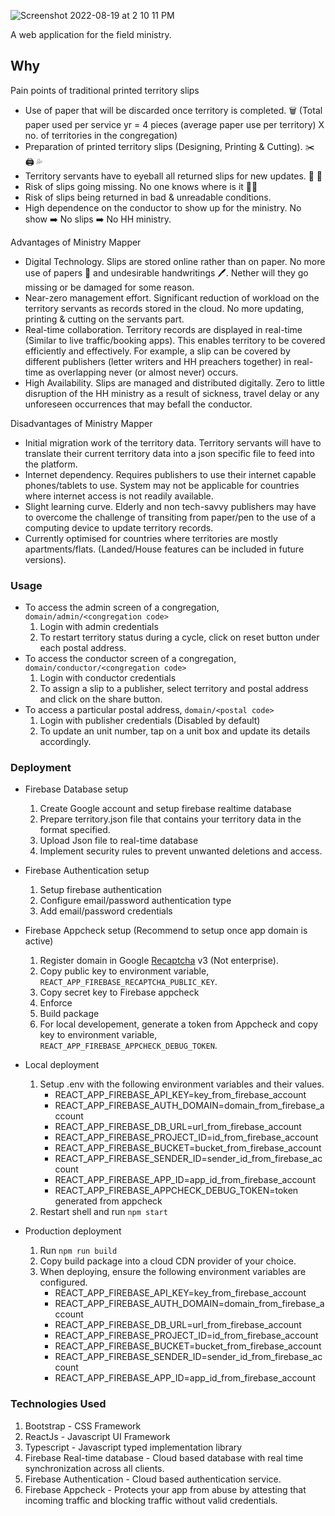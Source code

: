 ![Screenshot 2022-08-19 at 2 10 11 PM](https://user-images.githubusercontent.com/40650158/185554709-ce94a04e-2a34-43a9-b7de-09aa7f437139.png)

A web application for the field ministry.

## Why

Pain points of traditional printed territory slips

- Use of paper that will be discarded once territory is completed. 🗑️ (Total paper used per service yr = 4 pieces (average paper use per territory) X no. of territories in the congregation)
- Preparation of printed territory slips (Designing, Printing & Cutting). ✂️ 🖨️ 💦
- Territory servants have to eyeball all returned slips for new updates. 📝 👀
- Risk of slips going missing. No one knows where is it 🤷‍♂️
- Risk of slips being returned in bad & unreadable conditions.
- High dependence on the conductor to show up for the ministry. No show ➡️ No slips ➡️ No HH ministry.

Advantages of Ministry Mapper

- Digital Technology. Slips are stored online rather than on paper. No more use of papers 🌳 and undesirable handwritings 🖊️. Nether will they go missing or be damaged for some reason.
- Near-zero management effort. Significant reduction of workload on the territory servants as records stored in the cloud. No more updating, printing & cutting on the servants part.
- Real-time collaboration. Territory records are displayed in real-time (Similar to live traffic/booking apps). This enables territory to be covered efficiently and effectively. For example, a slip can be covered by different publishers (letter writers and HH preachers together) in real-time as overlapping never (or almost never) occurs.
- High Availability. Slips are managed and distributed digitally. Zero to little disruption of the HH ministry as a result of sickness, travel delay or any unforeseen occurrences that may befall the conductor.

Disadvantages of Ministry Mapper

- Initial migration work of the territory data. Territory servants will have to translate their current territory data into a json specific file to feed into the platform.
- Internet dependency. Requires publishers to use their internet capable phones/tablets to use. System may not be applicable for countries where internet access is not readily available.
- Slight learning curve. Elderly and non tech-savvy publishers may have to overcome the challenge of transiting from paper/pen to the use of a computing device to update territory records.
- Currently optimised for countries where territories are mostly apartments/flats. (Landed/House features can be included in future versions).

### Usage

- To access the admin screen of a congregation, `domain/admin/<congregation code>`
  1. Login with admin credentials
  2. To restart territory status during a cycle, click on reset button under each postal address.
- To access the conductor screen of a congregation, `domain/conductor/<congregation code>`
  1. Login with conductor credentials
  2. To assign a slip to a publisher, select territory and postal address and click on the share button.
- To access a particular postal address, `domain/<postal code>`
  1. Login with publisher credentials (Disabled by default)
  2. To update an unit number, tap on a unit box and update its details accordingly.

### Deployment

- Firebase Database setup

  1. Create Google account and setup firebase realtime database
  2. Prepare territory.json file that contains your territory data in the format specified.
  3. Upload Json file to real-time database
  4. Implement security rules to prevent unwanted deletions and access.

- Firebase Authentication setup

  1. Setup firebase authentication
  2. Configure email/password authentication type
  3. Add email/password credentials

- Firebase Appcheck setup (Recommend to setup once app domain is active)

  1. Register domain in Google [Recaptcha](https://www.google.com/recaptcha/about/) v3 (Not enterprise).
  2. Copy public key to environment variable, `REACT_APP_FIREBASE_RECAPTCHA_PUBLIC_KEY`.
  3. Copy secret key to Firebase appcheck
  4. Enforce
  5. Build package
  6. For local developement, generate a token from Appcheck and copy key to environment variable, `REACT_APP_FIREBASE_APPCHECK_DEBUG_TOKEN`.

- Local deployment
  1. Setup .env with the following environment variables and their values.
     - REACT_APP_FIREBASE_API_KEY=key_from_firebase_account
     - REACT_APP_FIREBASE_AUTH_DOMAIN=domain_from_firebase_account
     - REACT_APP_FIREBASE_DB_URL=url_from_firebase_account
     - REACT_APP_FIREBASE_PROJECT_ID=id_from_firebase_account
     - REACT_APP_FIREBASE_BUCKET=bucket_from_firebase_account
     - REACT_APP_FIREBASE_SENDER_ID=sender_id_from_firebase_account
     - REACT_APP_FIREBASE_APP_ID=app_id_from_firebase_account
     - REACT_APP_FIREBASE_APPCHECK_DEBUG_TOKEN=token generated from appcheck
  2. Restart shell and run `npm start`
- Production deployment
  1. Run `npm run build`
  2. Copy build package into a cloud CDN provider of your choice.
  3. When deploying, ensure the following environment variables are configured.
     - REACT_APP_FIREBASE_API_KEY=key_from_firebase_account
     - REACT_APP_FIREBASE_AUTH_DOMAIN=domain_from_firebase_account
     - REACT_APP_FIREBASE_DB_URL=url_from_firebase_account
     - REACT_APP_FIREBASE_PROJECT_ID=id_from_firebase_account
     - REACT_APP_FIREBASE_BUCKET=bucket_from_firebase_account
     - REACT_APP_FIREBASE_SENDER_ID=sender_id_from_firebase_account
     - REACT_APP_FIREBASE_APP_ID=app_id_from_firebase_account

### Technologies Used

1. Bootstrap - CSS Framework
2. ReactJs - Javascript UI Framework
3. Typescript - Javascript typed implementation library
5. Firebase Real-time database - Cloud based database with real time synchronization across all clients.
6. Firebase Authentication - Cloud based authentication service.
7. Firebase Appcheck - Protects your app from abuse by attesting that incoming traffic and blocking traffic without valid credentials.

